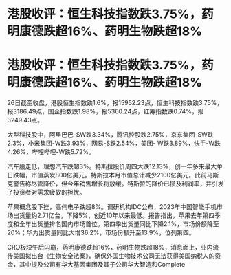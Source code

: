 # 港股收评：恒生科技指数跌3.75%，药明康德跌超16%、药明生物跌超18%

# 港股收评：恒生科技指数跌3.75%，药明康德跌超16%、药明生物跌超18%

26日截至收盘，港股恒生指数跌1.6%，报15952.23点，恒生科技指数跌3.75%，报3186.49点，国企指数跌1.98%，报5360.24点，红筹指数跌0.74%，报3249.43点。

大型科技股中，阿里巴巴-SW跌3.34%，腾讯控股跌2.75%，京东集团-SW跌2.3%，小米集团-W跌3.93%，网易-S跌2.54%，美团-
W跌3.89%，快手-W跌4.26%，哔哩哔哩-W跌5.72%。

汽车股走低，理想汽车跌超3%。特斯拉股价周四大跌12.13%，创一年多来最大单日跌幅，市值蒸发800亿美元。特斯拉本月市值总计减少2100亿美元。此前马斯克警告称尽管降价，但今年销售增长将放缓。特斯拉的降价已损及利润率，并引发了投资者对需求疲软的担忧。

苹果概念股下挫，高伟电子跌超8%。调研机构IDC公布，2023年中国智能手机市场出货量约2.71亿台，下降5%，创近10年以来最低。报告指出，苹果去年第四季度和全年出货量排名国内市场首位。第四季出货量同比下降2.1%，市场份额降至20%；华为出货量同比大增36.2%，市场份额升至13.9%，位列第四。

CRO板块午后闪崩，药明康德跌超16%，药明生物跌超18%，消息面上，业内流传美国拟出台《生物安全法案》，确保外国生物技术公司无法获得美国纳税人的资金，其中提及公司有华大基因集团及其子公司华大智造和Complete

